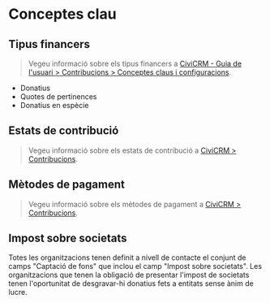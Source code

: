 # Conceptes clau

## Tipus financers

> Vegeu informació sobre els tipus financers a [CiviCRM - Guia de l'usuari > Contribucions > Conceptes claus i configuracions](https://docs.civicrm.org/user/ca/latest/contributions/key-concepts-and-configurations/#tipus-financers).

- Donatius
- Quotes de pertinences
- Donatius en espècie

## Estats de contribució

> Vegeu informació sobre els estats de contribució a [CiviCRM > Contribucions](../civicrm/contribucions.md/#estats-de-contribucio).

## Mètodes de pagament

> Vegeu informació sobre els mètodes de pagament a [CiviCRM > Contribucions](../civicrm/contribucions.md/#metodes-de-pagament).

## Impost sobre societats

Totes les organitzacions tenen definit a nivell de contacte el conjunt de camps "Captació de fons" que inclou el camp "Impost sobre societats". Les organitzacions que tenen la obligació de presentar l'impost de societats tenen l'oportunitat de desgravar-hi donatius fets a entitats sense ànim de lucre.
